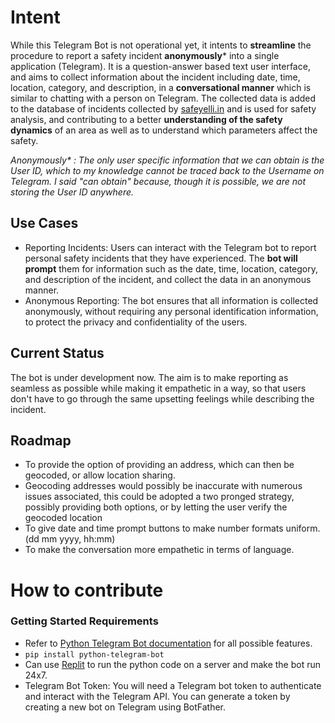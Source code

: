 # Intent
While this Telegram Bot is not operational yet, it intents to **streamline** the procedure to report a safety incident **anonymously*** into a single application (Telegram). It is a question-answer based text user interface, and aims to collect information about the incident including date, time, location, category, and description, in a **conversational manner** which is similar to chatting with a person on Telegram. The collected data is added to the database of incidents collected by [safeyelli.in](https://safeyelli.in/) and is used for safety analysis, and contributing to a better **understanding of the safety dynamics** of an area as well as to understand which parameters affect the safety.

_Anonymously* : The only user specific information that we can obtain is the User ID, which to my knowledge cannot be traced back to the Username on Telegram. I said "can obtain" because, though it is possible, we are not storing the User ID anywhere._

## Use Cases
- Reporting Incidents: Users can interact with the Telegram bot to report personal safety incidents that they have experienced. The **bot will prompt** them for information such as the date, time, location, category, and description of the incident, and collect the data in an anonymous manner.
- Anonymous Reporting: The bot ensures that all information is collected anonymously, without requiring any personal identification information, to protect the privacy and confidentiality of the users.

## Current Status
The bot is under development now. The aim is to make reporting as seamless as possible while making it empathetic in a way, so that users don't have to go through the same upsetting feelings while describing the incident. 

## Roadmap
- To provide the option of providing an address, which can then be geocoded, or allow location sharing.
- Geocoding addresses would possibly be inaccurate with numerous issues associated, this could be adopted a two pronged strategy, possibly providing both options, or by letting the user verify the geocoded location
- To give date and time prompt buttons to make number formats uniform. (dd mm yyyy, hh:mm)
- To make the conversation more empathetic in terms of language.

# How to contribute
### Getting Started Requirements 
- Refer to [Python Telegram Bot documentation](https://github.com/python-telegram-bot) for all possible features.
- ```pip install python-telegram-bot```
- Can use [Replit](https://replit.com/) to run the python code on a server and make the bot run 24x7.
- Telegram Bot Token: You will need a Telegram bot token to authenticate and interact with the Telegram API. You can generate a token by creating a new bot on Telegram using BotFather.
